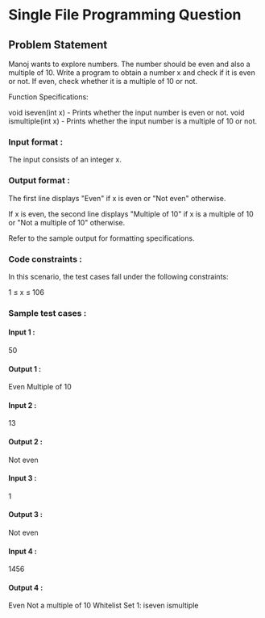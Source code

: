 # Single File Programming Question

## Problem Statement

Manoj wants to explore numbers. The number should be even and also a multiple of 10. Write a program to obtain a number x and check if it is even or not. If even, check whether it is a multiple of 10 or not.

Function Specifications:

void iseven(int x) - Prints whether the input number is even or not.
void ismultiple(int x) - Prints whether the input number is a multiple of 10 or not.

### Input format :

The input consists of an integer x.

### Output format :

The first line displays "Even" if x is even or "Not even" otherwise.

If x is even, the second line displays "Multiple of 10" if x is a multiple of 10 or "Not a multiple of 10" otherwise.

Refer to the sample output for formatting specifications.

### Code constraints :

In this scenario, the test cases fall under the following constraints:

1 ≤ x ≤ 106

### Sample test cases :

#### Input 1 :

50

#### Output 1 :

Even
Multiple of 10

#### Input 2 :

13

#### Output 2 :

Not even

#### Input 3 :

1

#### Output 3 :

Not even

#### Input 4 :

1456

#### Output 4 :

Even
Not a multiple of 10
Whitelist
Set 1:
iseven
ismultiple
